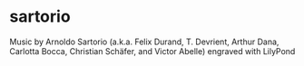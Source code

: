 # sartorio
Music by Arnoldo Sartorio (a.k.a. Felix Durand, T. Devrient, Arthur Dana, Carlotta Bocca, Christian Schäfer, and Victor Abelle) engraved with LilyPond
